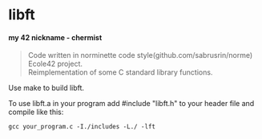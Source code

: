 # libft
#### my 42 nickname - chermist
> Code written in norminette code style(github.com/sabrusrin/norme)
Ecole42 project.  
Reimplementation of some C standard library functions.

Use make to build libft.

To use libft.a in your program add #include "libft.h" to your header file and compile like this:  
```
gcc your_program.c -I./includes -L./ -lft
```
